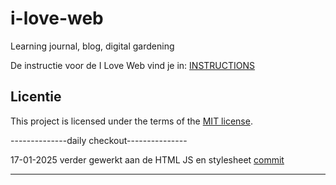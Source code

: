 # i-love-web

Learning journal, blog, digital gardening

De instructie voor de I Love Web vind je in: [INSTRUCTIONS](https://github.com/fdnd-task/i-love-web/blob/main/docs/INSTRUCTIONS.md)


## Licentie

This project is licensed under the terms of the [MIT license](./LICENSE).


--------------daily checkout---------------

17-01-2025
verder gewerkt aan de HTML JS en stylesheet
[commit](https://github.com/OFRqq/the-startup-responsive-interactive-website/commit/043890cef35327c512a3d540497f77b546d7edff)

------------------------------------------
